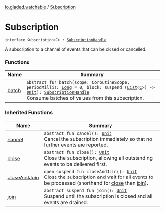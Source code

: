 [io.gladed.watchable](../index.md) / [Subscription](./index.md)

# Subscription

`interface Subscription<C> : `[`SubscriptionHandle`](../-subscription-handle/index.md)

A subscription to a channel of events that can be closed or cancelled.

### Functions

| Name | Summary |
|---|---|
| [batch](batch.md) | `abstract fun batch(scope: CoroutineScope, periodMillis: `[`Long`](https://kotlinlang.org/api/latest/jvm/stdlib/kotlin/-long/index.html)` = 0, block: suspend (`[`List`](https://kotlinlang.org/api/latest/jvm/stdlib/kotlin.collections/-list/index.html)`<`[`C`](index.md#C)`>) -> `[`Unit`](https://kotlinlang.org/api/latest/jvm/stdlib/kotlin/-unit/index.html)`): `[`SubscriptionHandle`](../-subscription-handle/index.md)<br>Consume batches of values from this subscription. |

### Inherited Functions

| Name | Summary |
|---|---|
| [cancel](../-subscription-handle/cancel.md) | `abstract fun cancel(): `[`Unit`](https://kotlinlang.org/api/latest/jvm/stdlib/kotlin/-unit/index.html)<br>Cancel the subscription immediately so that no further events are reported. |
| [close](../-subscription-handle/close.md) | `abstract fun close(): `[`Unit`](https://kotlinlang.org/api/latest/jvm/stdlib/kotlin/-unit/index.html)<br>Close the subscription, allowing all outstanding events to be delivered first. |
| [closeAndJoin](../-subscription-handle/close-and-join.md) | `open suspend fun closeAndJoin(): `[`Unit`](https://kotlinlang.org/api/latest/jvm/stdlib/kotlin/-unit/index.html)<br>Close the subscription and wait for all events to be processed (shorthand for [close](../-subscription-handle/close.md) then [join](../-subscription-handle/join.md)). |
| [join](../-subscription-handle/join.md) | `abstract suspend fun join(): `[`Unit`](https://kotlinlang.org/api/latest/jvm/stdlib/kotlin/-unit/index.html)<br>Suspend until the subscription is closed and all events are drained. |
